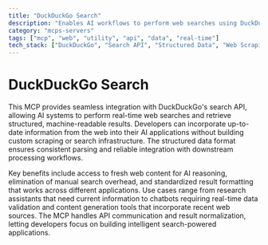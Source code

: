 ```yaml
---
title: "DuckDuckGo Search"
description: "Enables AI workflows to perform web searches using DuckDuckGo and returns structured data for easy integration."
category: "mcps-servers"
tags: ["mcp", "web", "utility", "api", "data", "real-time"]
tech_stack: ["DuckDuckGo", "Search API", "Structured Data", "Web Scraping", "AI Integration"]
---
```


# DuckDuckGo Search

This MCP provides seamless integration with DuckDuckGo's search API, allowing AI systems to perform real-time web searches and retrieve structured, machine-readable results. Developers can incorporate up-to-date information from the web into their AI applications without building custom scraping or search infrastructure. The structured data format ensures consistent parsing and reliable integration with downstream processing workflows.

Key benefits include access to fresh web content for AI reasoning, elimination of manual search overhead, and standardized result formatting that works across different applications. Use cases range from research assistants that need current information to chatbots requiring real-time data validation and content generation tools that incorporate recent web sources. The MCP handles API communication and result normalization, letting developers focus on building intelligent search-powered applications.
